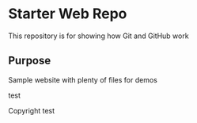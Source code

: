 # Starter Web Repo

This repository is for showing how Git and GitHub work

## Purpose

Sample website with plenty of files for demos

test

Copyright
test